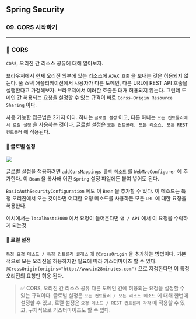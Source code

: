 ## Spring Security

### 09. CORS 시작하기

---

### 📌 CORS

`CORS`, 오리진 간 리소스 공유에 대해 알아보자.

브라우저에서 현재 오리진 외부에 있는 리소스에 `AJAX 호출` 을 보내는 것은 허용되지 않는다.
풀 스택 애플리케이션에서 사용자가 다른 도메인, 다른 URL에 REST API 호출을 실행한다고 가정해보자.
브라우저에서 이러한 호출은 대개 허용되지 않는다.
그런데 도메인 간 허용되는 요청을 설정할 수 있는 규격이 바로 `Corss-Origin Resource Sharing` 이다.

사용 가능한 접근법은 2가지 이다.
하나는 `글로벌 설정` 이고, 다른 하나는 `모든 컨트롤러에서 로컬 설정` 을 사용하는 것이다.
글로벌 설정은 `모든 컨트롤러, 모든 리소스, 모든 REST 컨트롤러` 에 적용된다.

#### 📍 글로벌 설정

![](https://velog.velcdn.com/images/bibiboy/post/d2f14336-1a65-4a31-8e6c-9ebcdd12232d/image.png)

글로벌 설정을 적용하려면 `addCorsMappings 콜백 메소드` 를 `WebMvcConfigurer` 에 추가한다. 이 `Bean` 을 복사해 어떤 `Spring` 설정 파일에든 붙여 넣어도 된다.

`BasicAuthSecurityConfiguration` 에도 이 `Bean` 을 추가할 수 있다.
이 메소드는 특정 오리진에서 오는 것이라면 어떠한 요청 메소드를 사용하든 모든 `URL` 에 대한 요청을 허용한다.

예시에서는 `localhost:3000` 에서 요청이 들어온다면 `앱 / API` 에서 이 요청을 수락하게 되는것.

#### 📍 로컬 설정

`특정 요청 메소드 / 특정 컨트롤러 클래스` 에 `@CrossOrigin` 을 추가하는 방법이다.
기본적으로 모든 오리진을 허용하지만 필요에 따라 커스터마이즈 할 수 있다.
`@CrossOrigin(origins="http://www.in28minutes.com")` 으로 지정한다면 이 특정 오리진의 요청만 허용 된다.

> ✅ CORS, 오리진 간 리소스 공유
> 다른 도메인 간에 허용되는 요청을 설정할 수 있는 규격이다. 글로벌 설정은 `모든 컨트롤러 / 모든 리소스 메소드` 에 대해 한번에 설정할 수 있고, 로컬 설정은 `요청 메소드 / REST 컨트롤러 각각` 에 적용할 수 있고, 구체적으로 커스터마이즈도 할 수 있다.
